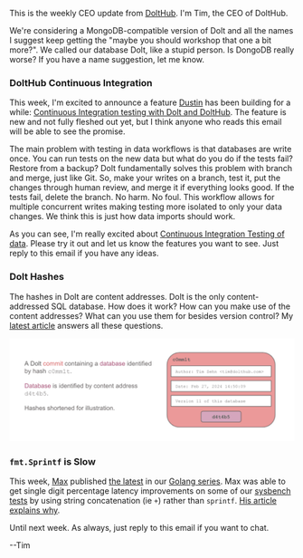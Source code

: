 This is the weekly CEO update from [DoltHub](https://www.dolthub.com/). I'm Tim, the CEO of DoltHub. 

We're considering a MongoDB-compatible version of Dolt and all the names I suggest keep getting the "maybe you should workshop that one a bit more?". We called our database Dolt, like a stupid person. Is DongoDB really worse? If you have a name suggestion, let me know.

### DoltHub Continuous Integration

This week, I'm excited to announce a feature [Dustin](https://www.dolthub.com/team#dustin) has been building for a while: [Continuous Integration testing with Dolt and DoltHub](https://www.dolthub.com/blog/2024-11-14-continuous-integration-on-data/). The feature is new and not fully fleshed out yet, but I think anyone who reads this email will be able to see the promise. 

The main problem with testing in data workflows is that databases are write once. You can run tests on the new data but what do you do if the tests fail? Restore from a backup? Dolt fundamentally solves this problem with branch and merge, just like Git. So, make your writes on a branch, test it, put the changes through human review, and merge it if everything looks good. If the tests fail, delete the branch. No harm. No foul. This workflow allows for multiple concurrent writes making testing more isolated to only your data changes. We think this is just how data imports should work.

As you can see, I'm really excited about [Continuous Integration Testing of data](https://www.dolthub.com/blog/2024-11-14-continuous-integration-on-data/). Please try it out and let us know the features you want to see. Just reply to this email if you have any ideas.

### Dolt Hashes

The hashes in Dolt are content addresses. Dolt is the only content-addressed SQL database. How does it work? How can you make use of the content addresses? What can you use them for besides version control? My [latest article](https://www.dolthub.com/blog/2024-11-11-dolt-hashes/) answers all these questions.

[![Content Addresses](../images/content-addresses.png)](https://www.dolthub.com/blog/2024-11-11-dolt-hashes/)

### `fmt.Sprintf` is Slow

This week, [Max](https://www.dolthub.com/team#max) published [the latest](https://www.dolthub.com/blog/2024-11-08-sprintf-vs-concat/) in our [Golang series](https://www.dolthub.com/blog/?q=golang). Max was able to get single digit percentage latency improvements on some of our [sysbench tests](https://docs.dolthub.com/sql-reference/benchmarks/latency) by using string concatenation (ie `+`) rather than `sprintf`. [His article explains why](https://www.dolthub.com/blog/2024-11-08-sprintf-vs-concat/). 

Until next week. As always, just reply to this email if you want to chat.

--Tim